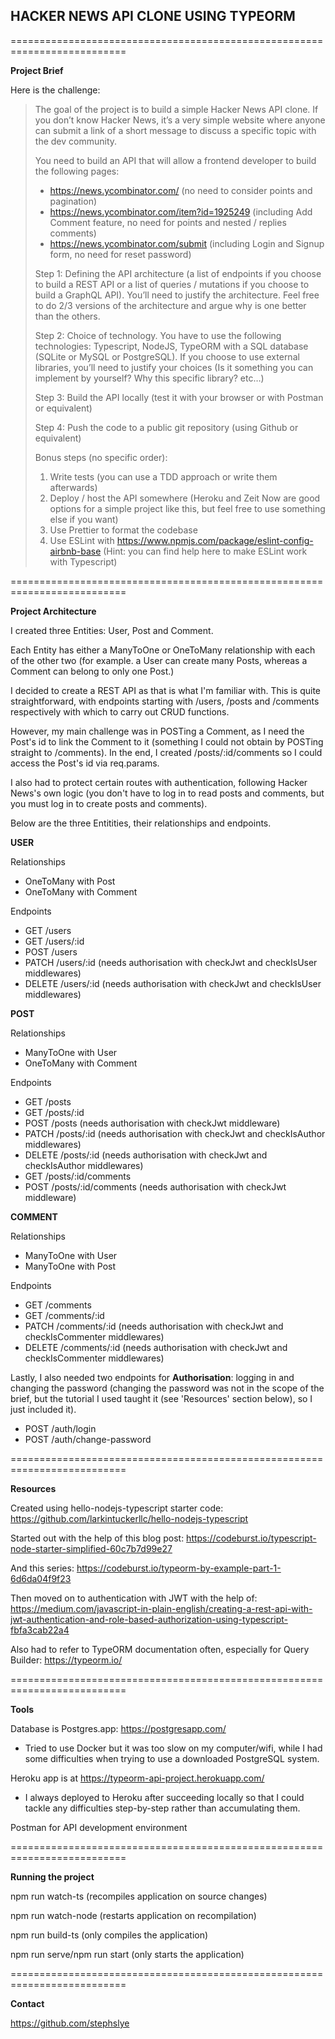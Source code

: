 **HACKER NEWS API CLONE USING TYPEORM**
-----
==========================================================================

**Project Brief**

Here is the challenge:

>The goal of the project is to build a simple Hacker News API clone. If you don’t know Hacker News, it’s a very simple website where anyone can submit a link of a short message to discuss a specific topic with the dev community.
>
>You need to build an API that will allow a frontend developer to build the following pages:
>- https://news.ycombinator.com/ (no need to consider points and pagination)
>- https://news.ycombinator.com/item?id=1925249 (including Add Comment feature, no need for points and nested / replies comments)
>- https://news.ycombinator.com/submit (including Login and Signup form, no need for reset password)
>
>Step 1: Defining the API architecture (a list of endpoints if you choose to build a REST API or a list of queries / mutations if you choose to build a GraphQL API). You’ll need to justify the architecture. Feel free to do 2/3 versions of the architecture and argue why is one better than the others.
>
>Step 2: Choice of technology. You have to use the following technologies: Typescript, NodeJS, TypeORM with a SQL database (SQLite or MySQL or PostgreSQL). If you choose to use external libraries, you’ll need to justify your choices (Is it something you can implement by yourself? Why this specific library? etc…)
>
>Step 3: Build the API locally (test it with your browser or with Postman or equivalent)
>
>Step 4: Push the code to a public git repository (using Github or equivalent)
>
>Bonus steps (no specific order):
>1. Write tests (you can use a TDD approach or write them afterwards)
>2. Deploy / host the API somewhere (Heroku and Zeit Now are good options for a simple project like this, but feel free to use something else if you want)
>3. Use Prettier to format the codebase
>4. Use ESLint with https://www.npmjs.com/package/eslint-config-airbnb-base (Hint: you can find help here to make ESLint work with Typescript)

==========================================================================

**Project Architecture**

I created three Entities: User, Post and Comment. 

Each Entity has either a ManyToOne or OneToMany relationship with each of the other two (for example. a User can create many Posts, whereas a Comment can belong to only one Post.)

I decided to create a REST API as that is what I'm familiar with. This is quite straightforward, with endpoints starting with /users, /posts and /comments respectively with which to carry out CRUD functions. 

However, my main challenge was in POSTing a Comment, as I need the Post's id to link the Comment to it (something I could not obtain by POSTing straight to /comments). In the end, I created /posts/:id/comments so I could access the Post's id via req.params.

I also had to protect certain routes with authentication, following Hacker News's own logic (you don't have to log in to read posts and comments, but you must log in to create posts and comments).

Below are the three Entitities, their relationships and endpoints.

**USER**

Relationships
- OneToMany with Post
- OneToMany with Comment

Endpoints
- GET /users
- GET /users/:id
- POST /users
- PATCH /users/:id (needs authorisation with checkJwt and checkIsUser middlewares)
- DELETE /users/:id (needs authorisation with checkJwt and checkIsUser middlewares)

**POST**

Relationships
- ManyToOne with User
- OneToMany with Comment

Endpoints
- GET /posts
- GET /posts/:id
- POST /posts (needs authorisation with checkJwt middleware)
- PATCH /posts/:id (needs authorisation with checkJwt and checkIsAuthor middlewares)
- DELETE /posts/:id (needs authorisation with checkJwt and checkIsAuthor middlewares)
- GET /posts/:id/comments
- POST /posts/:id/comments (needs authorisation with checkJwt middleware)

**COMMENT**

Relationships
- ManyToOne with User
- ManyToOne with Post

Endpoints
- GET /comments
- GET /comments/:id
- PATCH /comments/:id (needs authorisation with checkJwt and checkIsCommenter middlewares)
- DELETE /comments/:id (needs authorisation with checkJwt and checkIsCommenter middlewares)

Lastly, I also needed two endpoints for **Authorisation**: logging in and changing the password (changing the password was not in the scope of the brief, but the tutorial I used taught it (see 'Resources' section below), so I just included it).

- POST /auth/login
- POST /auth/change-password

==========================================================================

**Resources**

Created using hello-nodejs-typescript starter code: https://github.com/larkintuckerllc/hello-nodejs-typescript

Started out with the help of this blog post: 
https://codeburst.io/typescript-node-starter-simplified-60c7b7d99e27

And this series:
https://codeburst.io/typeorm-by-example-part-1-6d6da04f9f23

Then moved on to authentication with JWT with the help of: 
https://medium.com/javascript-in-plain-english/creating-a-rest-api-with-jwt-authentication-and-role-based-authorization-using-typescript-fbfa3cab22a4

Also had to refer to TypeORM documentation often, especially for Query Builder:
https://typeorm.io/

==========================================================================

**Tools**

Database is Postgres.app: https://postgresapp.com/

- Tried to use Docker but it was too slow on my computer/wifi, while I had some difficulties when trying to use a downloaded PostgreSQL system.

Heroku app is at https://typeorm-api-project.herokuapp.com/

- I always deployed to Heroku after succeeding locally so that I could tackle any difficulties step-by-step rather than accumulating them.

Postman for API development environment

==========================================================================

**Running the project**

npm run watch-ts (recompiles application on source changes) 

npm run watch-node (restarts application on recompilation)

npm run build-ts (only compiles the application)

npm run serve/npm run start (only starts the application)

==========================================================================

**Contact**

https://github.com/stephslye
